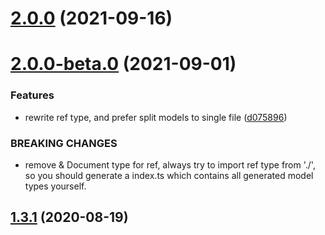 # [2.0.0](https://github.com/zcong1993/ts-mongoose-code-generator/compare/v2.0.0-beta.0...v2.0.0) (2021-09-16)

# [2.0.0-beta.0](https://github.com/zcong1993/ts-mongoose-code-generator/compare/v1.3.1...v2.0.0-beta.0) (2021-09-01)

### Features

- rewrite ref type, and prefer split models to single file ([d075896](https://github.com/zcong1993/ts-mongoose-code-generator/commit/d075896d57db9059a1d16dc146baeccee83f6c29))

### BREAKING CHANGES

- remove & Document type for ref, always try to import ref type from './', so you should generate a index.ts which contains all generated model types yourself.

## [1.3.1](https://github.com/zcong1993/ts-mongoose-code-generator/compare/v1.3.0...v1.3.1) (2020-08-19)
